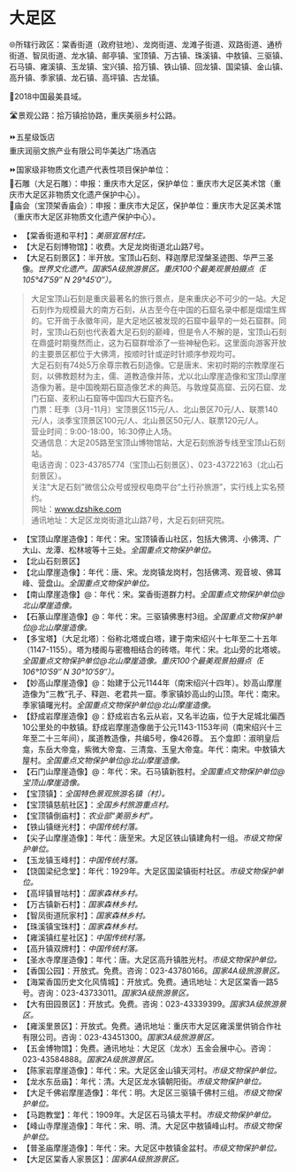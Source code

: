 # 大足区  
🌐所辖行政区：棠香街道（政府驻地）、龙岗街道、龙滩子街道、双路街道、通桥街道、智凤街道、龙水镇、邮亭镇、宝顶镇、万古镇、珠溪镇、中敖镇、三驱镇、石马镇、雍溪镇、玉龙镇、宝兴镇、拾万镇、铁山镇、回龙镇、国梁镇、金山镇、高升镇、季家镇、龙石镇、高坪镇、古龙镇。  

🏅2018中国最美县域。  

🛣️景观公路：拾万镇拾协路，重庆美丽乡村公路。  

⏩五星级饭店  
重庆润丽文旅产业有限公司华美达广场酒店  

⏩国家级非物质文化遗产代表性项目保护单位：  
🔸石雕（大足石雕）：申报：重庆市大足区，保护单位：重庆市大足区美术馆（重庆市大足区非物质文化遗产保护中心）。  
🔸庙会（宝顶架香庙会）：申报：重庆市大足区，保护单位：重庆市大足区美术馆（重庆市大足区非物质文化遗产保护中心）。  

* 【棠香街道和平村】：*美丽宜居村庄。*  
* 【大足石刻博物馆】：收费。大足龙岗街道北山路7号。  
* 【大足石刻景区】：半开放。宝顶山石刻、释迦摩尼涅槃圣迹图、华严三圣像。*世界文化遗产。国家5A级旅游景区。重庆100个最美观景拍摄点（E 105°47′59″ N 29°45′0″）。*  
> 大足宝顶山石刻是重庆最著名的旅行景点，是来重庆必不可少的一站。大足石刻作为规模最大的南方石刻，从古至今在中国的石窟名录中都是熠熠生辉的。它开凿于永徽年间，是大足地区被发现的石窟中最早的一处石窟群。同时，宝顶山石刻也代表着大足石刻的巅峰，但是令人不解的是，宝顶山石刻在鼎盛时期戛然而止，这为石窟群增添了一些神秘色彩。这里面向游客开放的主要景区都位于大佛湾，按顺时针或逆时针顺序参观均可。  
> 大足石刻有74处5万余尊宗教石刻造像。它是唐末、宋初时期的宗教摩崖石刻，以佛教题材为主，儒、道教造像并陈，尤以北山摩崖造像和宝顶山摩崖造像为著。是中国晚期石窟造像艺术的典范。与敦煌莫高窟、云冈石窟、龙门石窟、麦积山石窟等中国四大石窟齐名。  
> 门票：旺季（3月-11月）宝顶景区115元/人、北山景区70元/人、联票140元/人，淡季宝顶景区100元/人、北山景区50元/人、联票120元/人。  
> 营业时间：9:00-18:00，16:30停止人场。  
> 交通信息：大足205路至宝顶山博物馆站，大足石刻旅游专线至宝顶山石刻站。  
> 电话咨询：023-43785774（宝顶山石刻景区）、023-43722163（北山石刻景区）。  
> 关注“大足石刻”微信公众号或授权电商平台“土行孙旅游”，实行线上实名预约。  
> 网址：<a href="http://www.dzshike.com" target="_blank">www.dzshike.com</a>  
> 通讯地址：大足区龙岗街道北山路7号，大足石刻研究院。  
* 【宝顶山摩崖造像】：年代：宋。宝顶镇香山社区，包括大佛湾、小佛湾、广大山、龙潭、松林坡等十三处。*全国重点文物保护单位。*  
* 【北山石刻景区】  
* 【北山摩崖造像】：年代：唐、宋。龙岗镇龙岗村，包括佛湾、观音坡、佛耳峰、营盘山。*全国重点文物保护单位。*  
* 【南山摩崖造像】@：年代：宋。棠香街道群力村。*全国重点文物保护单位@北山摩崖造像。*  
* 【石篆山摩崖造像】@：年代：宋。三驱镇佛惠村3组。*全国重点文物保护单位@北山摩崖造像。*  
* 【多宝塔】（大足北塔）：俗称北塔或白塔，建于南宋绍兴十七年至二十五年（1147-1155）。塔为楼阁与密檐相结合的砖塔。年代：宋。北山旁的北塔坡。*全国重点文物保护单位@北山摩崖造像。重庆100个最美观景拍摄点（E 106°10′59″ N 30°10′59″）。*  
* 【妙高山摩崖造像】@：始建于公元1144年（南宋绍兴十四年）。妙高山摩崖造像为“三教”孔子、释迦、老君共一窟。季家镇妙高山的山顶。年代：南宋。季家镇曙光村。*全国重点文物保护单位@北山摩崖造像。*  
* 【舒成岩摩崖造像】@：舒成岩古名云从岩，又名半边庙，位于大足城北偏西10公里处的中敖镇。舒成岩摩崖造像凿于公元1143-1153年间（南宋绍兴十三年至二十三年间），属道教造像，共编5号，像426尊。  五个龛即：淑明皇后龛，东岳大帝龛，紫微大帝龛、三清龛、玉皇大帝龛。年代：南宋。中敖镇大屋村。*全国重点文物保护单位@北山摩崖造像。*  
* 【石门山摩崖造像】@：年代：宋。石马镇新胜村。*全国重点文物保护单位@宝顶山摩崖造像。*  
* 【宝顶镇】：*全国特色景观旅游名镇（村）。*  
* 【宝顶镇慈航社区】：*全国乡村旅游重点村。*  
* 【宝顶镇倒庙村】：*农业部“美丽乡村”。*  
* 【铁山镇继光村】：*中国传统村落。*  
* 【尖子山摩崖造像】：年代：唐至宋。大足区铁山镇建角村一组。*市级文物保护单位。*  
* 【玉龙镇玉峰村】：*中国传统村落。*  
* 【饶国梁纪念堂】：年代：1929年。大足区国梁镇街村社区。*市级文物保护单位。*  
* 【高坪镇冒咕村】：*国家森林乡村。*  
* 【万古镇新石村】：*国家森林乡村。*  
* 【智凤街道阮家村】：*国家森林乡村。*  
* 【珠溪镇宝珠村】：*国家森林乡村。*  
* 【雍溪镇红星社区】：*中国传统村落。*  
* 【高升镇双牌村】：*中国传统村落。*  
* 【圣水寺摩崖造像】：年代：唐。大足区高升镇胜光村。*市级文物保护单位。*  
* 【香国公园】：开放式。免费。咨询：023-43780166。*国家4A级旅游景区。*  
* 【海棠香国历史文化风情城】：开放式。免费。通讯地址：大足区棠香一路5号。咨询：023-43733011。*国家3A级旅游景区。*  
* 【大有田园景区】：开放式。免费。咨询：023-43339399。*国家3A级旅游景区。*  
* 【雍溪里景区】：开放式。免费。通讯地址：重庆市大足区雍溪里供销合作社有限公司。咨询：023-43451300。*国家3A级旅游景区。*  
* 【五金博物馆】：免费。通讯地址：大足区（龙水）五金会展中心。咨询：023-43584888。*国家2A级旅游景区。*  
* 【陈家岩摩崖造像】：年代：宋。大足区金山镇天河村。*市级文物保护单位。*  
* 【龙水东岳庙】：年代：清。大足区龙水镇朝阳街。*市级文物保护单位。*  
* 【大足千佛岩摩崖造像】：年代：明。大足区三驱镇千佛村三组。*市级文物保护单位。*  
* 【马跑教堂】：年代：1909年。大足区石马镇太平村。*市级文物保护单位。*  
* 【峰山寺摩崖造像】：年代：宋、明、清。大足区中敖镇峰山村。*市级文物保护单位。*  
* 【普圣庙摩崖造像】：年代：宋。大足区中敖镇金盆村。*市级文物保护单位。*  
* 【大足区棠香人家景区】：*国家4A级旅游景区。*  
